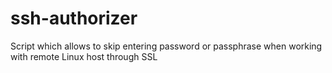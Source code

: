 # ssh-authorizer
Script which allows to skip entering password or passphrase when working with remote Linux host through SSL

